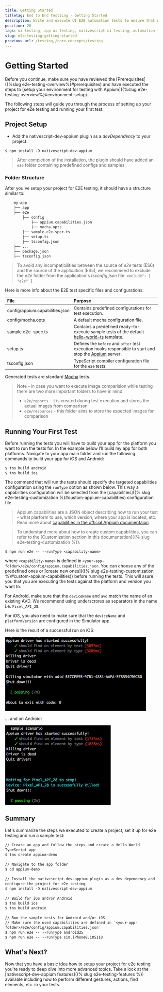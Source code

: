 ```yaml
---
title: Getting Started
titletag: End to End Testiing - Getting Started
description: Write and execute UI E2E automation tests to ensure that newly added features are working correctly and no regressions are introduced in the mobile app.
position: 20
tags: ui testing, app ui testing, nativescript ui testing, automation testing, app automation testing, nativescript automation testing, appium, ui test automation, e2e testing
slug: e2e-testing-getting-started
previous_url: /testing,/core-concepts/testing
---
```


# Getting Started

Before you continue, make sure you have reviewed the [Prerequisites]({%slug e2e-testing-overview%}#prerequisites) and have executed the steps to [setup your environment for testing with Appium]({%slug e2e-testing-overview%}#environment-setup).


The following steps will guide you through the process of setting up your project for e2e testing and running your first test.

## Project Setup

* Add the nativescript-dev-appium plugin as a *devDependency* to your project:

```shell
$ npm install -D nativescript-dev-appium
```

> After completion of the installation, the plugin should have added an `e2e` folder containing predefined configs and samples.

### Folder Structure

After you've setup your project for E2E testing, it should have a structure similar to:

        my-app
        ├── app
        ├── e2e
            ├── config
                ├── appium.capabilities.json
                ├── mocha.opts
            ├── sample.e2e-spec.ts
            ├── setup.ts
            ├── tsconfig.json
        ├── ...
        ├── package.json
        ├── tsconfig.json

> To avoid any incompatibilities between the source of *e2e* tests (ES6) and the source of the application (ES5), we recommend to exclude the *e2e* folder from the application's *tsconfig.json* file: `exclude": [ "e2e" ]`.

Here is more info about the E2E test specific files and configurations:

|File                           |Purpose|
|:-----------------------------|:-------------------|
|config/appium.capabilities.json|Contains predefined configurations for test execution.|
|config/mocha.opts              |A default mocha configuration file.                   |
|sample.e2e-spec.ts             |Contains a predefined ready-to-execute sample tests of the default [hello-world-ts](https://github.com/NativeScript/template-hello-world-ts) template.|
|setup.ts                       |Defines the `before` and `after` test execution hooks responsible to start and stop the [Appium](http://appium.io/) server.|
|tsconfig.json                  |TypeScript compiler configuration file for the `e2e` tests.|

Generated tests are standard [Mocha](http://mochajs.org) tests.

> Note - in case you want to execute image comparision while testing there are two more important folders to have in mind: 
> * `e2e/reports` - it is created during test execution and stores the actual images from comparison
> * `e2e/resources` - this folder aims to store the expected images for comparison

## Running Your First Test

Before running the tests you will have to build your app for the platform you want to run the tests for. In the example below I'll build my app for both platforms. Navigate to your app main folder and run the following commands to build your app for iOS and Android:

```shell
$ tns build android
$ tns build ios
```

The command that will run the tests should specify the targeted capabilities configuration using the `runType` option as shown below. This way a capabilities configuration will be selected from the [capabilities]({% slug e2e-testing-customization %}#custom-appium-capabilities) configuration file.
> Appium capabilities are a JSON object describing how to run your test - what plarform to use, which version, where your app is located, etc. Read more about [capabilities in the official Appium documentaion](http://appium.io/docs/en/writing-running-appium/caps/).

> To understand more about how to create custom capabilities, you can refer to the [Customization section in this documentation]({% slug e2e-testing-customization %}).


```
$ npm run e2e -- --runType <capability-name>
```

where `<capability-name>` is defined in `<your-app-folder>/e2e/config/appium.capabilities.json`. You can choose any of the predefined ones or [create new ones](({% slug e2e-testing-customization %}#custom-appium-capabilities)) before running the tests. This will asure you that you are executing the tests against the platform and version you want to.

For Android, make sure that the `deviceName` and `avd` match the name of an existing AVD. We recommend using underscrores as separators in the name i.e. `Pixel_API_28`.

For iOS, you also need to make sure that the `deviceName` and `platformVersion` are configured in the Simulator app.

Here is the result of a successful run on iOS:

![Successful Test Run on iOS](./img/e2e-test-ios.png "Successful Test Run on iOS")

... and on Android:

![Successful Test Run on Android](./img/e2e-test-android.png "Successful Test Run on Android")

## Summary

Let's summarize the steps we executed to create a project, set it up for e2e testing and run a sample test:

```
// Create an app and follow the steps and create a Hello World TypeScript app
$ tns create appium-demo

// Navigate to the app folder
$ cd appium-demo

// Install the nativescript-dev-appium plugin as a dev dependency and configure the project for e2e testing
$ npm install -D nativescript-dev-appium

// Build for iOS and/or Android
$ tns build ios
$ tns build android

// Run the sample tests for Android and/or iOS
// Make sure the used capabilities are defined in `<your-app-folder>/e2e/config/appium.capabilities.json`
$ npm run e2e -- --runType android25
$ npm run e2e -- --runType sim.iPhone8.iOS110

```

## What's Next?

Now that you have a basic idea how to setup your project for e2e testing you're ready to deep dive into more advanced topics. Take a look at the [nativescript-dev-appium features]({% slug e2e-testing-features %}) available including how to perform different gestures, actions, find elements, etc. in your tests.